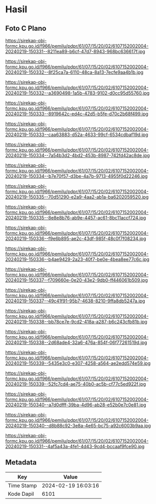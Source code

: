 # Hasil

## Foto C Plano

https://sirekap-obj-formc.kpu.go.id/f966/pemilu/pdpr/61/07/15/20/02/6107152002004-20240219-150331--8211ea89-b6cf-47d7-8943-968bc636617f.jpg

https://sirekap-obj-formc.kpu.go.id/f966/pemilu/pdpr/61/07/15/20/02/6107152002004-20240219-150332--8f25ca7a-6110-48ca-8a13-7ecfe9aa4b1b.jpg

https://sirekap-obj-formc.kpu.go.id/f966/pemilu/pdpr/61/07/15/20/02/6107152002004-20240219-150332--a3690498-1a5b-4783-9102-d0cc95d55760.jpg

https://sirekap-obj-formc.kpu.go.id/f966/pemilu/pdpr/61/07/15/20/02/6107152002004-20240219-150333--8919642c-ed4c-42d5-b5fe-d70c2b68f499.jpg

https://sirekap-obj-formc.kpu.go.id/f966/pemilu/pdpr/61/07/15/20/02/6107152002004-20240219-150333--caa63883-d52a-4633-99cf-6534cdbaf19d.jpg

https://sirekap-obj-formc.kpu.go.id/f966/pemilu/pdpr/61/07/15/20/02/6107152002004-20240219-150334--7a54b3d2-4bd2-453b-8987-742fd42ac8de.jpg

https://sirekap-obj-formc.kpu.go.id/f966/pemilu/pdpr/61/07/15/20/02/6107152002004-20240219-150334--b7e70f57-d3be-4a7b-9713-4955f0d22246.jpg

https://sirekap-obj-formc.kpu.go.id/f966/pemilu/pdpr/61/07/15/20/02/6107152002004-20240219-150335--70d51290-e2a9-4aa2-ab1a-ba6202059520.jpg

https://sirekap-obj-formc.kpu.go.id/f966/pemilu/pdpr/61/07/15/20/02/6107152002004-20240219-150335--8e8e8b76-ab9e-4457-ac61-8bc11accf724.jpg

https://sirekap-obj-formc.kpu.go.id/f966/pemilu/pdpr/61/07/15/20/02/6107152002004-20240219-150336--f9e6b895-ae2c-43df-985f-48c0f7f08234.jpg

https://sirekap-obj-formc.kpu.go.id/f966/pemilu/pdpr/61/07/15/20/02/6107152002004-20240219-150336--b4ae9429-2a23-40f7-be0e-4bea8ee77c6c.jpg

https://sirekap-obj-formc.kpu.go.id/f966/pemilu/pdpr/61/07/15/20/02/6107152002004-20240219-150337--f709660e-0e20-43e2-9db0-ff446061b509.jpg

https://sirekap-obj-formc.kpu.go.id/f966/pemilu/pdpr/61/07/15/20/02/6107152002004-20240219-150337--49c41f91-95b7-4638-8210-9ffa8db5247a.jpg

https://sirekap-obj-formc.kpu.go.id/f966/pemilu/pdpr/61/07/15/20/02/6107152002004-20240219-150338--bb78ce7e-9cd2-418a-a287-b6c243cfb81b.jpg

https://sirekap-obj-formc.kpu.go.id/f966/pemilu/pdpr/61/07/15/20/02/6107152002004-20240219-150338--2d68ade4-32a6-476a-854f-06f77261519d.jpg

https://sirekap-obj-formc.kpu.go.id/f966/pemilu/pdpr/61/07/15/20/02/6107152002004-20240219-150339--5435e3c0-e307-4258-a564-ae2edd574e59.jpg

https://sirekap-obj-formc.kpu.go.id/f966/pemilu/pdpr/61/07/15/20/02/6107152002004-20240219-150339--52fc7cd4-ae75-40b0-ac5b-cf77c5ed922f.jpg

https://sirekap-obj-formc.kpu.go.id/f966/pemilu/pdpr/61/07/15/20/02/6107152002004-20240219-150340--a7d0dfff-39ba-4d96-ab28-e52b0e7c0e81.jpg

https://sirekap-obj-formc.kpu.go.id/f966/pemilu/pdpr/61/07/15/20/02/6107152002004-20240219-150340--d8b88c92-3e8a-4e65-bc75-a92c6003b9aa.jpg

https://sirekap-obj-formc.kpu.go.id/f966/pemilu/pdpr/61/07/15/20/02/6107152002004-20240219-150331--4af5a43a-4fe1-4d43-9cd4-bccaaf9fce90.jpg


## Metadata

| Key        | Value               |
| ---------- | ------------------- |
| Time Stamp | 2024-02-19 16:03:16 |
| Kode Dapil | 6101                |



